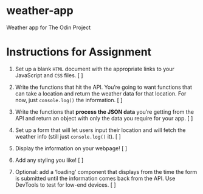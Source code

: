 # weather-app

Weather app for The Odin Project

# Instructions for Assignment

1.  Set up a blank `HTML` document with the appropriate links to your JavaScript and `CSS` files. [ ]

2.  Write the functions that hit the API. You’re going to want functions that can take a location and return the weather data for that location. For now, just `console.log()` the information. [ ]

3.  Write the functions that **process the JSON data** you’re getting from the API and return an object with only the data you require for your app. [ ]

4.  Set up a form that will let users input their location and will fetch the weather info (still just `console.log()` it). [ ]

5.  Display the information on your webpage! [ ]

6.  Add any styling you like! [ ]

7.  Optional: add a ‘loading’ component that displays from the time the form is submitted until the information comes back from the API. Use DevTools to test for low-end devices. [ ]
